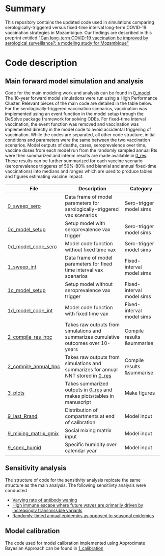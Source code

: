 # Summary
This repository contains the updated code used in simulations comparing serologically-triggered versus fixed-time interval long-term COVID-19 vaccination strategies in Mozambique. Our findings are described in this preprint entitled ["Can long-term COVID-19 vaccination be improved by serological surveillance?: a modeling study for Mozambique"](https://www.medrxiv.org/content/10.1101/2023.08.29.23294793v1)

# Code description
## Main forward model simulation and analysis
Code for the main modeling work and analysis can be found in [0_model](https://github.com/lopmanlab/COVID_serovax_Mozambique_v2/tree/main/0_model). The 10-year forward model simulations were run using a High Performance Cluster. Relevant pieces of the main code are detailed in the table below. For the serologically-triggered vaccination scenarios, vaccination was implemented using an event function in the model setup through the DeSolve package framework for solving ODEs. For fixed-time interval vaccination, the event function was removed and vaccination was implemented directly in the model code to avoid accidental triggering of vaccination. While the codes are separated, all other code structure, initial conditions and parameters were the same between the two vaccination scenarios. Model outputs of deaths, cases, seroprevalence over time, vaccine doses from each model run from the randomly sampled annual Rts were then summarized and interim results are made available in [0_res](1_main/0_res). These results can be further summarized for each vaccine scenario (seroprevalence triggeres of 50%-80% and biennial and annual fixed-time vaccinations) into medians and ranges which are used to produce tables and figures estimating vaccine impact. 

| File                   | Description |Category|
| ---------------------- | ------------- |------------- |
| [0_sweep_sero](2_main_simulation/0_sweep_sero.RDS)           |Data frame of model parameters for serologically-triggered vax scenarios| Sero-trigger model sims|
| [0c_model_setup](2_main_simulation/0c_model_setup.R)        | Setup model with seroprevalence vax trigger | Sero-trigger model sims|
| [0d_model_code_sero](2_main_simulation/0d_model_code_sero.R) | Model code function without fixed time vax| Sero-trigger model sims|
| [1_sweep_int](2_main_simulation/1_sweep_int.RDS)| Data frame of model parameters for fixed time interval vax scenarios| Fixed-interval model sims|
| [1c_model_setup](2_main_simulation/1c_model_setup.R)         |Setup model without seroprevalence vax trigger |Fixed-interval model sims|
| [1d_model_code_int](2_main_simulation/1d_model_code_int.R)      | Model code function with fixed time vax|Fixed-interval model sims|
| [2_compile_res_hpc](2_main_simulation/2_compile_res_hpc.R)      | Takes raw outputs from simulations and summarizes cumulative outcomes over 10-years|Compile results &summarise| stored in  [0_res](2_main_simulation/0_res)
| [2_compile_annual_hpc](2_main_simulation/2_compile_annual_hpc.R)      | Takes raw outputs from simulations and summarizes for annual NNT stored in  [0_res](2_main_simulation/0_res)|Compile results &summarise|
| [3_plots](2_main_simulation/3_plots.Rmd)      | Takes summarized outputs in [0_res](2_main_simulation/0_res) and makes plots/tables in manuscript|Make figures|
| [9_last_Rrand](2_main_simulation/9_last_Rrand.RDS)      | Distribution of compartments at end of calibration|Model input|
| [9_mixing_matrix_gmix](2_main_simulation/9_mixing_matrix_gmix.R)      | Social mixing matrix input|Model input|
| [9_spec_humid](2_main_simulation/9_spec_humid.csv)      | Specific humidity over calendar year|Model input|

## Sensitivity analysis
The structure of code for the sensitivity analysis repicate the same structure as the main analysis. The following sensitiivty analysis were conducted

* [Varying rate of antibody waning](3_sens_abwaning)
* [High immune escape where future waves are primarily driven by increasingly transmissible variants](4_sens_hiescape)
* [Randomly-timed annual epidemics as opposed to seasonal epidemics](5_sens_randtime)
## Model calibration
The code used for model calibration implemented using Approximate Bayesian Approach can be found in [1_calibration](1_calibration)
